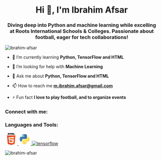 <h1 align="center">Hi 👋, I'm Ibrahim Afsar</h1>
<h3 align="center">Diving deep into Python and machine learning while excelling at Roots International Schools & Colleges. Passionate about football, eager for tech collaborations!</h3>

<p align="left"> <img src="https://komarev.com/ghpvc/?username=ibrahim-afsar&label=Profile%20views&color=0e75b6&style=flat" alt="ibrahim-afsar" /> </p>


- 🌱 I’m currently learning **Python, TensorFlow and HTML**

- 🤝 I’m looking for help with **Machine Learning**

- 💬 Ask me about **Python, TensorFlow and HTML**

- 📫 How to reach me **m.ibrahim.afsar@gmail.com**

- ⚡ Fun fact **I love to play football, and to organize events**

<h3 align="left">Connect with me:</h3>
<p align="left">
</p>

<h3 align="left">Languages and Tools:</h3>
<p align="left"> <a href="https://www.w3.org/html/" target="_blank" rel="noreferrer"> <img src="https://raw.githubusercontent.com/devicons/devicon/master/icons/html5/html5-original-wordmark.svg" alt="html5" width="40" height="40"/> </a> <a href="https://www.python.org" target="_blank" rel="noreferrer"> <img src="https://raw.githubusercontent.com/devicons/devicon/master/icons/python/python-original.svg" alt="python" width="40" height="40"/> </a> <a href="https://www.tensorflow.org" target="_blank" rel="noreferrer"> <img src="https://www.vectorlogo.zone/logos/tensorflow/tensorflow-icon.svg" alt="tensorflow" width="40" height="40"/> </a> </p>

<p><img align="left" src="https://github-readme-stats.vercel.app/api/top-langs?username=ibrahim-afsar&show_icons=true&locale=en&layout=compact" alt="ibrahim-afsar" /></p>
